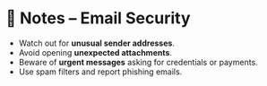 # 📝 Notes – Email Security

- Watch out for **unusual sender addresses**.  
- Avoid opening **unexpected attachments**.  
- Beware of **urgent messages** asking for credentials or payments.  
- Use spam filters and report phishing emails.  
